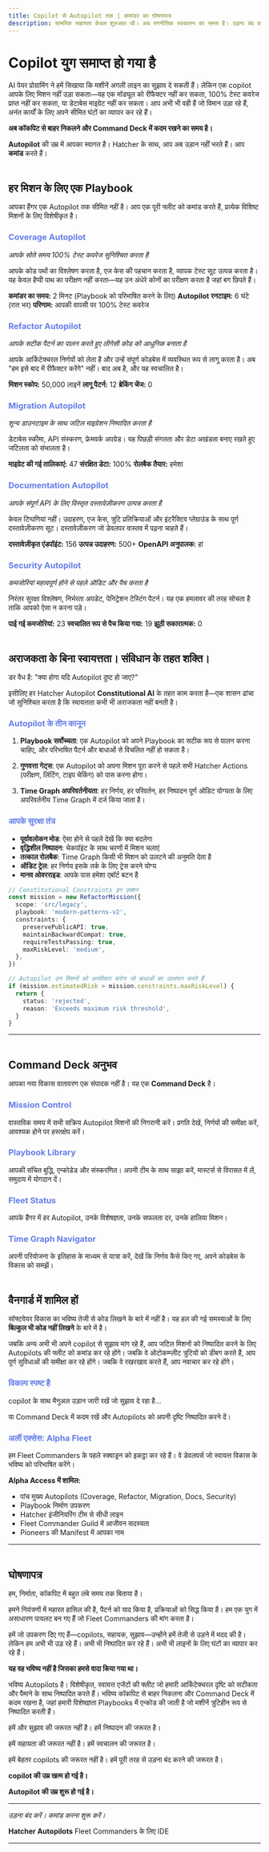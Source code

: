 ```yaml
---
title: Copilot से Autopilot तक | कमांडर का घोषणापत्र
description: सामरिक सहायता केवल शुरुआत थी। अब रणनीतिक स्वचालन का समय है। उड़ना बंद करें। कमांड करना शुरू करें।
---
```


# Copilot युग समाप्त हो गया है

AI पेयर प्रोग्रामिंग ने हमें सिखाया कि मशीनें अगली लाइन का सुझाव दे सकती हैं। लेकिन एक copilot आपके लिए मिशन नहीं उड़ा सकता—यह एक मॉड्यूल को रीफैक्टर नहीं कर सकता, 100% टेस्ट कवरेज प्राप्त नहीं कर सकता, या डेटाबेस माइग्रेट नहीं कर सकता। आप अभी भी वही हैं जो विमान उड़ा रहे हैं, अनंत कार्यों के लिए अपने सीमित घंटों का व्यापार कर रहे हैं।

**अब कॉकपिट से बाहर निकलने और Command Deck में कदम रखने का समय है।**

**Autopilot** की उम्र में आपका स्वागत है। Hatcher के साथ, आप अब उड़ान नहीं भरते हैं। आप **कमांड** करते हैं।

## हर मिशन के लिए एक Playbook

आपका हैंगर एक Autopilot तक सीमित नहीं है। आप एक पूरी फ्लीट को कमांड करते हैं, प्रत्येक विशिष्ट मिशनों के लिए विशेषीकृत है।

### Coverage Autopilot

_आपके सोते समय 100% टेस्ट कवरेज सुनिश्चित करता है_

आपके कोड पथों का विश्लेषण करता है, एज केस की पहचान करता है, व्यापक टेस्ट सूट उत्पन्न करता है। यह केवल हैप्पी पाथ का परीक्षण नहीं करता—यह उन अंधेरे कोनों का परीक्षण करता है जहां बग छिपते हैं।

**कमांडर का समय:** 2 मिनट (Playbook को परिभाषित करने के लिए)
**Autopilot रनटाइम:** 6 घंटे (रात भर)
**परिणाम:** आपकी वापसी पर 100% टेस्ट कवरेज

### Refactor Autopilot

_आपके सटीक पैटर्न का पालन करते हुए लीगेसी कोड को आधुनिक बनाता है_

आपके आर्किटेक्चरल निर्णयों को लेता है और उन्हें संपूर्ण कोडबेस में व्यवस्थित रूप से लागू करता है। अब "हम इसे बाद में रीफैक्टर करेंगे" नहीं। बाद अब है, और यह स्वचालित है।

**मिशन स्कोप:** 50,000 लाइनें
**लागू पैटर्न:** 12
**ब्रेकिंग चेंज:** 0

### Migration Autopilot

_शून्य डाउनटाइम के साथ जटिल माइग्रेशन निष्पादित करता है_

डेटाबेस स्कीमा, API संस्करण, फ्रेमवर्क अपग्रेड। यह पिछड़ी संगतता और डेटा अखंडता बनाए रखते हुए जटिलता को संभालता है।

**माइग्रेट की गई तालिकाएं:** 47
**संरक्षित डेटा:** 100%
**रोलबैक तैयार:** हमेशा

### Documentation Autopilot

_आपके संपूर्ण API के लिए विस्तृत दस्तावेज़ीकरण उत्पन्न करता है_

केवल टिप्पणियां नहीं। उदाहरण, एज केस, त्रुटि प्रतिक्रियाओं और इंटरैक्टिव प्लेग्राउंड के साथ पूर्ण दस्तावेज़ीकरण सूट। दस्तावेज़ीकरण जो डेवलपर वास्तव में पढ़ना चाहते हैं।

**दस्तावेज़ीकृत एंडपॉइंट:** 156
**उत्पन्न उदाहरण:** 500+
**OpenAPI अनुपालक:** हां

### Security Autopilot

_कमजोरियां महत्वपूर्ण होने से पहले ऑडिट और पैच करता है_

निरंतर सुरक्षा विश्लेषण, निर्भरता अपडेट, पेनिट्रेशन टेस्टिंग पैटर्न। यह एक हमलावर की तरह सोचता है ताकि आपको ऐसा न करना पड़े।

**पाई गई कमजोरियां:** 23
**स्वचालित रूप से पैच किया गया:** 19
**झूठी सकारात्मक:** 0

## अराजकता के बिना स्वायत्तता। संविधान के तहत शक्ति।

डर वैध है: "क्या होगा यदि Autopilot दुष्ट हो जाए?"

इसीलिए हर Hatcher Autopilot **Constitutional AI** के तहत काम करता है—एक शासन ढांचा जो सुनिश्चित करता है कि स्वायत्तता कभी भी अराजकता नहीं बनती है।

### Autopilot के तीन कानून

1. **Playbook सर्वोच्चता**: एक Autopilot को अपने Playbook का सटीक रूप से पालन करना चाहिए, और परिभाषित पैटर्न और बाधाओं से विचलित नहीं हो सकता है।

2. **गुणवत्ता गेट्स**: एक Autopilot को अपना मिशन पूरा करने से पहले सभी Hatcher Actions (परीक्षण, लिंटिंग, टाइप चेकिंग) को पास करना होगा।

3. **Time Graph अपरिवर्तनीयता**: हर निर्णय, हर परिवर्तन, हर निष्पादन पूर्ण ऑडिट योग्यता के लिए अपरिवर्तनीय Time Graph में दर्ज किया जाता है।

### आपके सुरक्षा तंत्र

- **पूर्वावलोकन मोड**: ऐसा होने से पहले देखें कि क्या बदलेगा
- **वृद्धिशील निष्पादन**: चेकपॉइंट के साथ चरणों में मिशन चलाएं
- **तत्काल रोलबैक**: Time Graph किसी भी मिशन को उलटने की अनुमति देता है
- **ऑडिट ट्रेल**: हर निर्णय इसके तर्क के लिए ट्रेस करने योग्य
- **मानव ओवरराइड**: आपके पास हमेशा एबॉर्ट बटन है

```typescript
// Constitutional Constraints इन एक्शन
const mission = new RefactorMission({
  scope: 'src/legacy',
  playbook: 'modern-patterns-v2',
  constraints: {
    preservePublicAPI: true,
    maintainBackwardCompat: true,
    requireTestsPassing: true,
    maxRiskLevel: 'medium',
  },
})

// Autopilot उन मिशनों को अस्वीकार करेगा जो बाधाओं का उल्लंघन करते हैं
if (mission.estimatedRisk > mission.constraints.maxRiskLevel) {
  return {
    status: 'rejected',
    reason: 'Exceeds maximum risk threshold',
  }
}
```

---

## Command Deck अनुभव

आपका नया विकास वातावरण एक संपादक नहीं है। यह एक **Command Deck** है।

### Mission Control

वास्तविक समय में सभी सक्रिय Autopilot मिशनों की निगरानी करें। प्रगति देखें, निर्णयों की समीक्षा करें, आवश्यक होने पर हस्तक्षेप करें।

### Playbook Library

आपकी संचित बुद्धि, एन्कोडेड और संस्करणित। अपनी टीम के साथ साझा करें, मास्टर्स से विरासत में लें, समुदाय में योगदान दें।

### Fleet Status

आपके हैंगर में हर Autopilot, उनके विशेषज्ञता, उनके सफलता दर, उनके हालिया मिशन।

### Time Graph Navigator

अपनी परियोजना के इतिहास के माध्यम से यात्रा करें, देखें कि निर्णय कैसे किए गए, अपने कोडबेस के विकास को समझें।

## वैनगार्ड में शामिल हों

सॉफ्टवेयर विकास का भविष्य तेजी से कोड लिखने के बारे में नहीं है। यह हल की गई समस्याओं के लिए **बिल्कुल भी कोड नहीं लिखने** के बारे में है।

जबकि अन्य अभी भी अपने copilot से सुझाव मांग रहे हैं, आप जटिल मिशनों को निष्पादित करने के लिए Autopilots की फ्लीट को कमांड कर रहे होंगे। जबकि वे ऑटोकम्प्लीट त्रुटियों को डीबग करते हैं, आप पूर्ण सुविधाओं की समीक्षा कर रहे होंगे। जबकि वे रखरखाव करते हैं, आप नवाचार कर रहे होंगे।

### विकल्प स्पष्ट है

copilot के साथ मैनुअल उड़ान जारी रखें जो सुझाव दे रहा है...

या Command Deck में कदम रखें और Autopilots को अपनी दृष्टि निष्पादित करने दें।

### अर्ली एक्सेस: Alpha Fleet

हम Fleet Commanders के पहले स्क्वाड्रन को इकट्ठा कर रहे हैं। वे डेवलपर्स जो स्वायत्त विकास के भविष्य को परिभाषित करेंगे।

**Alpha Access में शामिल:**

- पांच मुख्य Autopilots (Coverage, Refactor, Migration, Docs, Security)
- Playbook निर्माण उपकरण
- Hatcher इंजीनियरिंग टीम से सीधी लाइन
- Fleet Commander Guild में आजीवन सदस्यता
- Pioneers की Manifest में आपका नाम

---

## घोषणापत्र

हम, निर्माता, कॉकपिट में बहुत लंबे समय तक बिताया है।

हमने नियंत्रणों में महारत हासिल की है, पैटर्न को याद किया है, प्रक्रियाओं को सिद्ध किया है। हम एक युग में असाधारण पायलट बन गए हैं जो Fleet Commanders की मांग करता है।

हमें जो उपकरण दिए गए हैं—copilots, सहायक, सुझाव—उन्होंने हमें तेजी से उड़ने में मदद की है। लेकिन हम अभी भी उड़ रहे हैं। अभी भी निष्पादित कर रहे हैं। अभी भी लाइनों के लिए घंटों का व्यापार कर रहे हैं।

**यह वह भविष्य नहीं है जिसका हमसे वादा किया गया था।**

भविष्य Autopilots है। विशेषीकृत, स्वायत्त एजेंटों की फ्लीट जो हमारी आर्किटेक्चरल दृष्टि को सटीकता और पैमाने के साथ निष्पादित करते हैं। भविष्य कॉकपिट से बाहर निकलना और Command Deck में कदम रखना है, जहां हमारी विशेषज्ञता Playbooks में एन्कोड की जाती है जो मशीनें त्रुटिहीन रूप से निष्पादित करती हैं।

हमें और सुझाव की जरूरत नहीं है। हमें निष्पादन की जरूरत है।

हमें सहायता की जरूरत नहीं है। हमें स्वचालन की जरूरत है।

हमें बेहतर copilots की जरूरत नहीं है। हमें पूरी तरह से उड़ना बंद करने की जरूरत है।

**copilot की उम्र खत्म हो गई है।**

**Autopilot की उम्र शुरू हो गई है।**

---

_उड़ना बंद करें। कमांड करना शुरू करें।_

**Hatcher Autopilots**
Fleet Commanders के लिए IDE

---

<PageCTA
  title="अपनी फ्लीट को कमांड करने के लिए तैयार हैं?"
  subtitle="बुद्धिमान Autopilots तैनात करें जो मिलिट्री सटीकता के साथ कोड करते हैं"
  buttonText="Autopilots के साथ शुरुआत करें"
  buttonLink="/hi/getting-started"
  buttonStyle="secondary"
  footer="मैन्युअल रूप से उड़ना बंद करें। फ्लीट को कमांड करना शुरू करें।"
/>

<style>
blockquote {
  border-left: 4px solid #667eea;
  padding-left: 1rem;
  margin: 2rem 0;
  font-style: italic;
}

h2 {
  margin-top: 3rem;
  margin-bottom: 1rem;
}

h3 {
  color: #667eea;
}

details {
  background: rgba(255, 255, 255, 0.1);
  padding: 1rem;
  border-radius: 8px;
  margin-top: 1rem;
}

details summary {
  cursor: pointer;
  font-weight: bold;
}

code {
  background: rgba(255, 255, 255, 0.1);
  padding: 0.2rem 0.4rem;
  border-radius: 4px;
}
</style>
